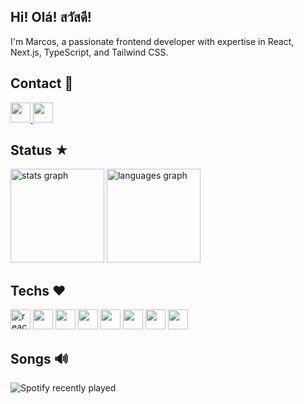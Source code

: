 <h2  align="left">Hi! Olá! สวัสดี!</h2>
<p  align="left">I'm Marcos, a passionate frontend developer with expertise in React, Next.js, TypeScript, and Tailwind CSS.</p>

<h2 align="left">
Contact 💬
</h2>
<div align="left">
  <a href="https://www.linkedin.com/in/markoclimako/"> 
  <img src="https://img.shields.io/badge/LinkedIn-0077B5?style=for-the-badge&logo=linkedin&logoColor=white" height="32"/>
  </a>
  <a href="mailto:mkclimako@gmail.com" target="_blank">
    <img src="https://img.shields.io/badge/Gmail-D14836?style=for-the-badge&logo=gmail&logoColor=white" height="32"/>
  </a>
</div>

  ### 
  
<h2>Status ★</h2>
  
<div align="left">
  <img src="https://github-readme-stats.vercel.app/api?username=markoclimakodev&hide_title=false&hide_rank=true&show_icons=true&include_all_commits=true&count_private=true&disable_animations=false&theme=transparent&locale=en&hide_border=false&order=1" height="150" alt="stats graph"  />
  <img src="https://github-readme-stats.vercel.app/api/top-langs?username=markoclimakodev&locale=en&hide_title=false&layout=compact&card_width=320&langs_count=4&theme=transparent&hide_border=false&order=2" height="150" alt="languages graph"  />
</div>

###

<h2  align="left">Techs ❤️</h2>

<div align="left">
  <img src="https://img.shields.io/badge/React-20232A?style=for-the-badge&logo=react&logoColor=61DAFB" height="32" alt="react"  />
  <img src="https://img.shields.io/badge/Next-black?style=for-the-badge&logo=next.js&logoColor=white" height="32"/>
  <img src="https://img.shields.io/badge/TypeScript-007ACC?style=for-the-badge&logo=typescript&logoColor=white"  height="32" />
  <img src="https://img.shields.io/badge/JavaScript-F7DF1E?style=for-the-badge&logo=javascript&logoColor=black"  height="32" />
  <img src="https://img.shields.io/badge/Tailwind_CSS-38B2AC?style=for-the-badge&logo=tailwind-css&logoColor=white" height="32" />
  <img src="https://img.shields.io/badge/css3-%231572B6.svg?style=for-the-badge&logo=css3&logoColor=white" height="32" />
 <img src="https://img.shields.io/badge/html5-%23E34F26.svg?style=for-the-badge&logo=html5&logoColor=white" height="32" />
  <img src="https://img.shields.io/badge/Figma-F24E1E?style=for-the-badge&logo=figma&logoColor=white" height="32"/>
</div>


</div>

###

<h2  align="left">Songs 🔊</h2>

<div  align="left">
  
![Spotify recently played](https://spotify-recently-played-readme.vercel.app/api?user=sji37n12ig0lc738odbhq0jod&count=3&unique=true)

</div>

